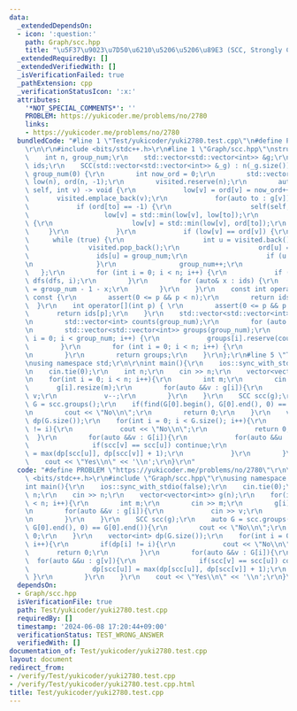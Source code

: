 ```yaml
---
data:
  _extendedDependsOn:
  - icon: ':question:'
    path: Graph/scc.hpp
    title: "\u5F37\u9023\u7D50\u6210\u5206\u5206\u89E3 (SCC, Strongly Connected Component)"
  _extendedRequiredBy: []
  _extendedVerifiedWith: []
  _isVerificationFailed: true
  _pathExtension: cpp
  _verificationStatusIcon: ':x:'
  attributes:
    '*NOT_SPECIAL_COMMENTS*': ''
    PROBLEM: https://yukicoder.me/problems/no/2780
    links:
    - https://yukicoder.me/problems/no/2780
  bundledCode: "#line 1 \"Test/yukicoder/yuki2780.test.cpp\"\n#define PROBLEM \"https://yukicoder.me/problems/no/2780\"\
    \r\n\r\n#include <bits/stdc++.h>\r\n#line 1 \"Graph/scc.hpp\"\nstruct SCC {\r\n\
    \    int n, group_num;\r\n    std::vector<std::vector<int>> &g;\r\n    std::vector<int>\
    \ ids;\r\n    SCC(std::vector<std::vector<int>> &_g) : n(_g.size()), g(_g), ids(n),\
    \ group_num(0) {\r\n        int now_ord = 0;\r\n        std::vector<int> visited,\
    \ low(n), ord(n, -1);\r\n        visited.reserve(n);\r\n        auto dfs = [&](auto\
    \ self, int v) -> void {\r\n            low[v] = ord[v] = now_ord++;\r\n     \
    \       visited.emplace_back(v);\r\n            for(auto to : g[v]) {\r\n    \
    \            if (ord[to] == -1) {\r\n                    self(self, to);\r\n \
    \                   low[v] = std::min(low[v], low[to]);\r\n                } else\
    \ {\r\n                    low[v] = std::min(low[v], ord[to]);\r\n           \
    \     }\r\n            }\r\n            if (low[v] == ord[v]) {\r\n          \
    \      while (true) {\r\n                    int u = visited.back();\r\n     \
    \               visited.pop_back();\r\n                    ord[u] = n;\r\n   \
    \                 ids[u] = group_num;\r\n                    if (u == v) break;\r\
    \n                }\r\n                group_num++;\r\n            }\r\n     \
    \   };\r\n        for (int i = 0; i < n; i++) {\r\n            if (ord[i] == -1)\
    \ dfs(dfs, i);\r\n        }\r\n        for (auto& x : ids) {\r\n            x\
    \ = group_num - 1 - x;\r\n        }\r\n    }\r\n    const int operator[](int p)\
    \ const {\r\n        assert(0 <= p && p < n);\r\n        return ids[p];\r\n  \
    \  }\r\n    int operator[](int p) { \r\n        assert(0 <= p && p < n);\r\n \
    \       return ids[p];\r\n    }\r\n    std::vector<std::vector<int>> groups(){\r\
    \n        std::vector<int> counts(group_num);\r\n        for (auto x : ids) counts[x]++;\r\
    \n        std::vector<std::vector<int>> groups(group_num);\r\n        for (int\
    \ i = 0; i < group_num; i++) {\r\n            groups[i].reserve(counts[i]);\r\n\
    \        }\r\n        for (int i = 0; i < n; i++) {\r\n            groups[ids[i]].emplace_back(i);\r\
    \n        }\r\n        return groups;\r\n    }\r\n};\r\n#line 5 \"Test/yukicoder/yuki2780.test.cpp\"\
    \nusing namespace std;\r\n\r\nint main(){\r\n    ios::sync_with_stdio(false);\r\
    \n    cin.tie(0);\r\n    int n;\r\n    cin >> n;\r\n    vector<vector<int>> g(n);\r\
    \n    for(int i = 0; i < n; i++){\r\n        int m;\r\n        cin >> m;\r\n \
    \       g[i].resize(m);\r\n        for(auto &&v : g[i]){\r\n            cin >>\
    \ v;\r\n            v--;\r\n        }\r\n    }\r\n    SCC scc(g);\r\n    auto\
    \ G = scc.groups();\r\n    if(find(G[0].begin(), G[0].end(), 0) == G[0].end()){\r\
    \n        cout << \"No\\n\";\r\n        return 0;\r\n    }\r\n    vector<int>\
    \ dp(G.size());\r\n    for(int i = 0; i < G.size(); i++){\r\n        if(dp[i]\
    \ != i){\r\n            cout << \"No\\n\";\r\n            return 0;\r\n      \
    \  }\r\n        for(auto &&v : G[i]){\r\n            for(auto &&u : g[v]){\r\n\
    \                if(scc[v] == scc[u]) continue;\r\n                dp[scc[u]]\
    \ = max(dp[scc[u]], dp[scc[v]] + 1);\r\n            }\r\n        }\r\n    }\r\n\
    \    cout << \"Yes\\n\" << '\\n';\r\n}\r\n"
  code: "#define PROBLEM \"https://yukicoder.me/problems/no/2780\"\r\n\r\n#include\
    \ <bits/stdc++.h>\r\n#include \"Graph/scc.hpp\"\r\nusing namespace std;\r\n\r\n\
    int main(){\r\n    ios::sync_with_stdio(false);\r\n    cin.tie(0);\r\n    int\
    \ n;\r\n    cin >> n;\r\n    vector<vector<int>> g(n);\r\n    for(int i = 0; i\
    \ < n; i++){\r\n        int m;\r\n        cin >> m;\r\n        g[i].resize(m);\r\
    \n        for(auto &&v : g[i]){\r\n            cin >> v;\r\n            v--;\r\
    \n        }\r\n    }\r\n    SCC scc(g);\r\n    auto G = scc.groups();\r\n    if(find(G[0].begin(),\
    \ G[0].end(), 0) == G[0].end()){\r\n        cout << \"No\\n\";\r\n        return\
    \ 0;\r\n    }\r\n    vector<int> dp(G.size());\r\n    for(int i = 0; i < G.size();\
    \ i++){\r\n        if(dp[i] != i){\r\n            cout << \"No\\n\";\r\n     \
    \       return 0;\r\n        }\r\n        for(auto &&v : G[i]){\r\n          \
    \  for(auto &&u : g[v]){\r\n                if(scc[v] == scc[u]) continue;\r\n\
    \                dp[scc[u]] = max(dp[scc[u]], dp[scc[v]] + 1);\r\n           \
    \ }\r\n        }\r\n    }\r\n    cout << \"Yes\\n\" << '\\n';\r\n}\r\n"
  dependsOn:
  - Graph/scc.hpp
  isVerificationFile: true
  path: Test/yukicoder/yuki2780.test.cpp
  requiredBy: []
  timestamp: '2024-06-08 17:20:44+09:00'
  verificationStatus: TEST_WRONG_ANSWER
  verifiedWith: []
documentation_of: Test/yukicoder/yuki2780.test.cpp
layout: document
redirect_from:
- /verify/Test/yukicoder/yuki2780.test.cpp
- /verify/Test/yukicoder/yuki2780.test.cpp.html
title: Test/yukicoder/yuki2780.test.cpp
---
```

